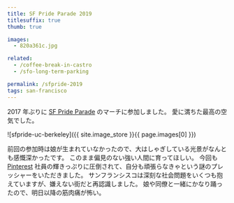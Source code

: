 ```yaml
---
title: SF Pride Parade 2019
titlesuffix: true
thumb: true

images:
  - 820a361c.jpg

related:
  - /coffee-break-in-castro
  - /sfo-long-term-parking

permalink: /sfpride-2019
tags: san-francisco
---
```


2017 年ぶりに [SF Pride Parade](https://en.wikipedia.org/wiki/San_Francisco_Pride) のマーチに参加しました。
愛に満ちた最高の空気でした。

![sfpride-uc-berkeley]({{ site.image_store }}{{ page.images[0] }})

前回の参加時は娘が生まれていなかったので、大はしゃぎしている光景がなんとも感慨深かったです。
このまま偏見のない強い人間に育ってほしい。
今回も [Pinterest](https://ja.wikipedia.org/wiki/Pinterest) 社員の輝きっぷりに圧倒されて、自分も頑張らなきゃという謎のプレッシャーをいただきました。
サンフランシスコは深刻な社会問題をいくつも抱えていますが、嫌えない街だと再認識しました。
娘や同僚と一緒にかなり踊ったので、明日以降の筋肉痛が怖い。
